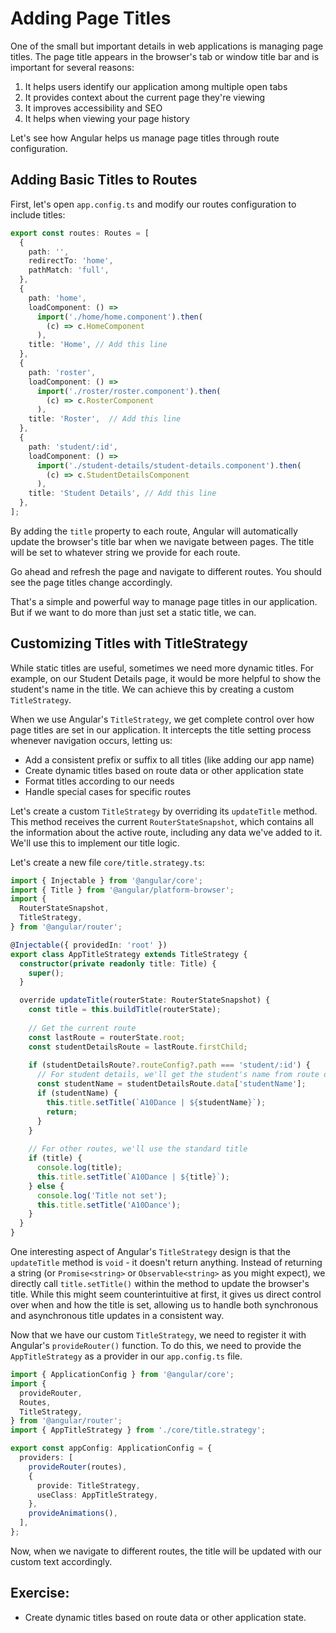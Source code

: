 # Adding Page Titles

One of the small but important details in web applications is managing page titles. The page title appears in the browser's tab or window title bar and is important for several reasons:

1. It helps users identify our application among multiple open tabs
2. It provides context about the current page they're viewing
3. It improves accessibility and SEO
4. It helps when viewing your page history

Let's see how Angular helps us manage page titles through route configuration.

## Adding Basic Titles to Routes

First, let's open `app.config.ts` and modify our routes configuration to include titles:

```typescript
export const routes: Routes = [
  {
    path: '',
    redirectTo: 'home',
    pathMatch: 'full',
  },
  {
    path: 'home',
    loadComponent: () =>
      import('./home/home.component').then(
        (c) => c.HomeComponent
      ),
    title: 'Home', // Add this line
  },
  {
    path: 'roster',
    loadComponent: () =>
      import('./roster/roster.component').then(
        (c) => c.RosterComponent
      ),
    title: 'Roster',  // Add this line  
  },
  {
    path: 'student/:id',
    loadComponent: () =>
      import('./student-details/student-details.component').then(
        (c) => c.StudentDetailsComponent
      ),
    title: 'Student Details', // Add this line
  },
];
```

By adding the `title` property to each route, Angular will automatically update the browser's title bar when we navigate between pages. The title will be set to whatever string we provide for each route.

Go ahead and refresh the page and navigate to different routes. You should see the page titles change accordingly.

That's a simple and powerful way to manage page titles in our application. But if we want to do more than just set a static title, we can.

## Customizing Titles with TitleStrategy

While static titles are useful, sometimes we need more dynamic titles. For example, on our Student Details page, it would be more helpful to show the student's name in the title. We can achieve this by creating a custom `TitleStrategy`.

When we use Angular's `TitleStrategy`, we get complete control over how page titles are set in our application. It intercepts the title setting process whenever navigation occurs, letting us:

- Add a consistent prefix or suffix to all titles (like adding our app name)
- Create dynamic titles based on route data or other application state
- Format titles according to our needs
- Handle special cases for specific routes

Let's create a custom `TitleStrategy` by overriding its `updateTitle` method. This method receives the current `RouterStateSnapshot`, which contains all the information about the active route, including any data we've added to it. We'll use this to implement our title logic.

Let's create a new file `core/title.strategy.ts`:

```typescript
import { Injectable } from '@angular/core';
import { Title } from '@angular/platform-browser';
import {
  RouterStateSnapshot,
  TitleStrategy,
} from '@angular/router';

@Injectable({ providedIn: 'root' })
export class AppTitleStrategy extends TitleStrategy {
  constructor(private readonly title: Title) {
    super();
  }

  override updateTitle(routerState: RouterStateSnapshot) {
    const title = this.buildTitle(routerState);
    
    // Get the current route
    const lastRoute = routerState.root;
    const studentDetailsRoute = lastRoute.firstChild;
    
    if (studentDetailsRoute?.routeConfig?.path === 'student/:id') {
      // For student details, we'll get the student's name from route data
      const studentName = studentDetailsRoute.data['studentName'];
      if (studentName) {
        this.title.setTitle(`A10Dance | ${studentName}`);
        return;
      }
    }
    
    // For other routes, we'll use the standard title
    if (title) {
      console.log(title);
      this.title.setTitle(`A10Dance | ${title}`);
    } else {
      console.log('Title not set');
      this.title.setTitle('A10Dance');
    }
  }
}
```

One interesting aspect of Angular's `TitleStrategy` design is that the `updateTitle` method is `void` - it doesn't return anything. Instead of returning a string (or `Promise<string>` or `Observable<string>` as you might expect), we directly call `title.setTitle()` within the method to update the browser's title. While this might seem counterintuitive at first, it gives us direct control over when and how the title is set, allowing us to handle both synchronous and asynchronous title updates in a consistent way.

Now that we have our custom `TitleStrategy`, we need to register it with Angular's `provideRouter()` function. To do this, we need to provide the `AppTitleStrategy` as a provider in our `app.config.ts` file.

```typescript
import { ApplicationConfig } from '@angular/core';
import {
  provideRouter,
  Routes,
  TitleStrategy,
} from '@angular/router';
import { AppTitleStrategy } from './core/title.strategy';

export const appConfig: ApplicationConfig = {
  providers: [
    provideRouter(routes),
    {
      provide: TitleStrategy,
      useClass: AppTitleStrategy,
    },
    provideAnimations(),
  ],
};
```

Now, when we navigate to different routes, the title will be updated with our custom text accordingly.

## Exercise: 
 -  Create dynamic titles based on route data or other application state.
